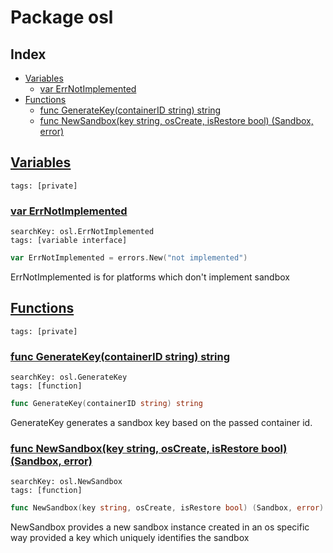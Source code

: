 # Package osl

## Index

* [Variables](#var)
    * [var ErrNotImplemented](#ErrNotImplemented)
* [Functions](#func)
    * [func GenerateKey(containerID string) string](#GenerateKey)
    * [func NewSandbox(key string, osCreate, isRestore bool) (Sandbox, error)](#NewSandbox)


## <a id="var" href="#var">Variables</a>

```
tags: [private]
```

### <a id="ErrNotImplemented" href="#ErrNotImplemented">var ErrNotImplemented</a>

```
searchKey: osl.ErrNotImplemented
tags: [variable interface]
```

```Go
var ErrNotImplemented = errors.New("not implemented")
```

ErrNotImplemented is for platforms which don't implement sandbox 

## <a id="func" href="#func">Functions</a>

```
tags: [private]
```

### <a id="GenerateKey" href="#GenerateKey">func GenerateKey(containerID string) string</a>

```
searchKey: osl.GenerateKey
tags: [function]
```

```Go
func GenerateKey(containerID string) string
```

GenerateKey generates a sandbox key based on the passed container id. 

### <a id="NewSandbox" href="#NewSandbox">func NewSandbox(key string, osCreate, isRestore bool) (Sandbox, error)</a>

```
searchKey: osl.NewSandbox
tags: [function]
```

```Go
func NewSandbox(key string, osCreate, isRestore bool) (Sandbox, error)
```

NewSandbox provides a new sandbox instance created in an os specific way provided a key which uniquely identifies the sandbox 

